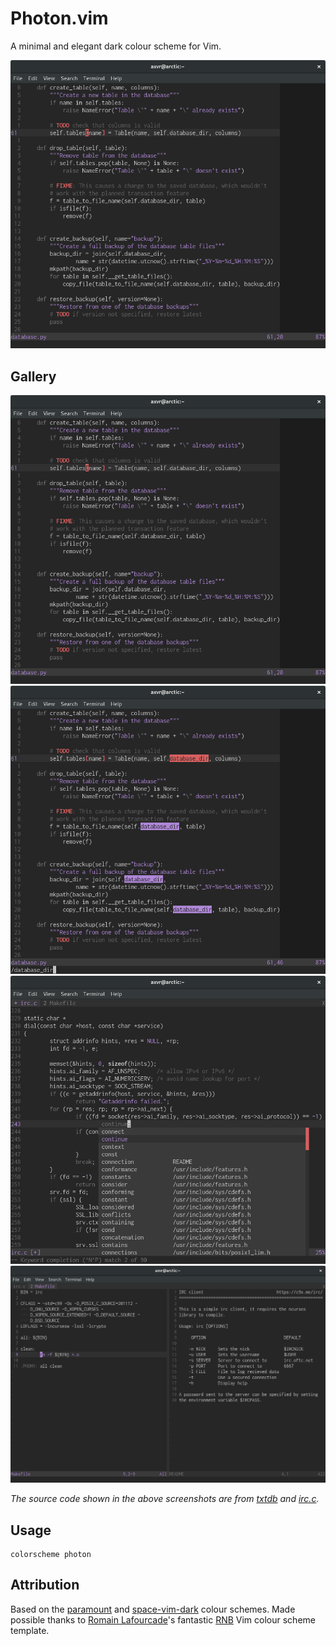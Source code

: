 # Photon.vim

A minimal and elegant dark colour scheme for Vim.

![photon.vim](https://github.com/axvr/photon.vim/raw/images/photon1.png)

## Gallery

![](https://github.com/axvr/photon.vim/raw/images/photon1.png)
![](https://github.com/axvr/photon.vim/raw/images/photon2.png)
![](https://github.com/axvr/photon.vim/raw/images/photon3.png)
![](https://github.com/axvr/photon.vim/raw/images/photon4.png)

_The source code shown in the above screenshots are from
[txtdb](https://github.com/axvr/txtdb) and [irc.c](https://c9x.me/irc/)._

## Usage

```vim
colorscheme photon
```

## Attribution

Based on the [paramount][] and [space-vim-dark][] colour schemes. Made possible
thanks to [Romain Lafourcade][]'s fantastic [RNB][] Vim colour scheme template.

[paramount]: https://github.com/owickstrom/vim-colors-paramount
[space-vim-dark]: https://github.com/liuchengxu/space-vim-dark
[Romain Lafourcade]: https://github.com/romainl
[RNB]: https://gist.github.com/romainl/5cd2f4ec222805f49eca
